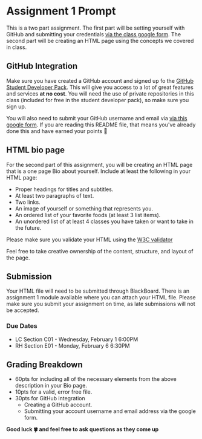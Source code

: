 # Assignment 1 Prompt
This is a two part assignment.  The first part will be setting yourself with GitHub and submitting your credentials [via the class google form](https://goo.gl/forms/pVroTEI9knQpkuWF2).  The second part will be creating an HTML page using the concepts we covered in class.

## GitHub Integration
Make sure you have created a GitHub account and signed up fo the [GitHub Student Developer Pack](https://education.github.com/pack).  This will give you access to a lot of great features and services **at no cost**.  You will need the use of private repositories in this class (included for free in the student developer pack), so make sure you sign up.

You will also need to submit your GitHub username and email via [via this google form](https://goo.gl/forms/pVroTEI9knQpkuWF2).  If you are reading this README file, that means you've already done this and have earned your points :tada:

## HTML bio page
For the second part of this assignment, you will be creating an HTML page that is a one page Bio about yourself.  Include at least the following in your HTML page:
- Proper headings for titles and subtitles.
- At least two paragraphs of text.
- Two links.
- An image of yourself or something that represents you.
- An ordered list of your favorite foods (at least 3 list items).
- An unordered list of at least 4 classes you have taken or want to take in the future.

Please make sure you validate your HTML using the [W3C validator](https://validator.w3.org/)

Feel free to take creative ownership of the content, structure, and layout of the page.

## Submission
Your HTML file will need to be submitted through BlackBoard.  There is an assignment 1 module available where you can attach your HTML file.  Please make sure you submit your assignment on time, as late submissions will not be accepted.

### Due Dates
- LC Section C01 - Wednesday, February 1 6:00PM
- RH Section E01 - Monday, February 6 6:30PM

## Grading Breakdown
- 60pts for including all of the necessary elements from the above description in your Bio page.
- 10pts for a valid, error free file.
- 30pts for GitHub integration
	- Creating a GitHub account.
	- Submitting your account username and email address via the google form.

**Good luck :four_leaf_clover: and feel free to ask questions as they come up**
